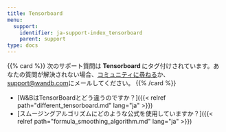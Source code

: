 ```yaml
---
title: Tensorboard
menu:
  support:
    identifier: ja-support-index_tensorboard
    parent: support
type: docs
---
```


{{% card %}}
次のサポート質問は <b> Tensorboard </b> にタグ付けされています。あなたの質問が解決されない場合、[コミュニティに尋ねる](https://community.wandb.ai/)か、[support@wandb.com](mailto:support@wandb.com)にメールしてください。
{{% /card %}}

- [W&BはTensorBoardとどう違うのですか？]({{< relref path="different_tensorboard.md" lang="ja" >}})
- [スムージングアルゴリズムにどのような公式を使用していますか？]({{< relref path="formula_smoothing_algorithm.md" lang="ja" >}})